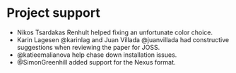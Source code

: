 # Project support

* Nikos Tsardakas Renhult helped fixing an unfortunate color choice. 
* Karin Lagesen @karinlag and Juan Villada @juanvillada had constructive suggestions when reviewing
  the paper for JOSS.
* @katieemalianova help chase down installation issues.
* @SimonGreenhill added support for the Nexus format.
